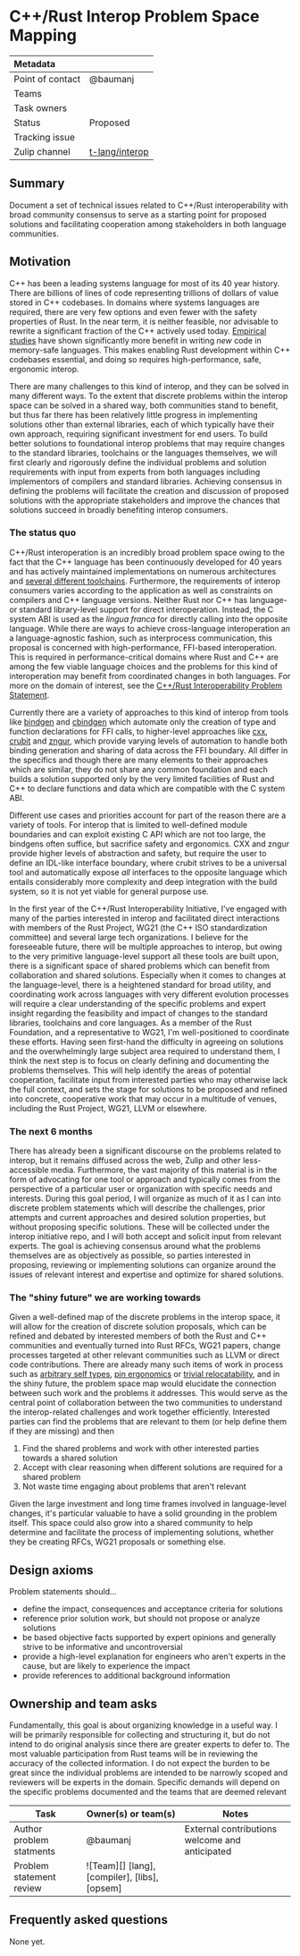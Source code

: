# C++/Rust Interop Problem Space Mapping

| Metadata         |                           |
|:-----------------|---------------------------|
| Point of contact | @baumanj                  |
| Teams            | <!-- TEAMS WITH ASKS -->  |
| Task owners      | <!-- TASK OWNERS -->      |
| Status           | Proposed                  |
| Tracking issue   |                           |
| Zulip channel    | [t-lang/interop](https://rust-lang.zulipchat.com/#narrow/channel/427678-t-lang.2Finterop)            |

## Summary

Document a set of technical issues related to C++/Rust interoperability with broad community consensus to serve as a starting point for proposed solutions and facilitating cooperation among stakeholders in both language communities.

## Motivation

C++ has been a leading systems language for most of its 40 year history. There are billions of lines of code representing trillions of dollars of value stored in C++ codebases. In domains where systems languages are required, there are very few options and even fewer with the safety properties of Rust. In the near term, it is neither feasible, nor advisable to rewrite a significant fraction of the C++ actively used today. [Empirical studies] have shown significantly more benefit in writing *new* code in memory-safe languages. This makes enabling Rust development within C++ codebases essential, and doing so requires high-performance, safe, ergonomic interop.

There are many challenges to this kind of interop, and they can be solved in many different ways. To the extent that discrete problems within the interop space can be solved in a shared way, both communities stand to benefit, but thus far there has been relatively little progress in implementing solutions other than external libraries, each of which typically have their own approach, requiring significant investment for end users. To build better solutions to foundational interop problems that may require changes to the standard libraries, toolchains or the languages themselves, we will first clearly and rigorously define the individual problems and solution requirements with input from experts from both languages including implementors of compilers and standard libraries. Achieving consensus in defining the problems will facilitate the creation and discussion of proposed solutions with the appropriate stakeholders and improve the chances that solutions succeed in broadly benefiting interop consumers.

[Empirical studies]: https://www.usenix.org/conference/usenixsecurity22/presentation/alexopoulos

### The status quo

C++/Rust interoperation is an incredibly broad problem space owing to the fact that the C++ language has been continuously developed for 40 years and has actively maintained implementations on numerous architectures and [several different toolchains]. Furthermore, the requirements of interop consumers varies according to the application as well as constraints on compilers and C++ language versions. Neither Rust nor C++ has language- or standard library-level support for direct interoperation. Instead, the C system ABI is used as the *lingua franca* for directly calling into the opposite language. While there are ways to achieve cross-language interoperation an a language-agnostic fashion, such as interprocess communication, this proposal is concerned with high-performance, FFI-based interoperation. This is required in performance-critical domains where Rust and C++ are among the few viable language choices and the problems for this kind of interoperation may benefit from coordinated changes in both languages. For more on the domain of interest, see the [C++/Rust Interoperability Problem Statement].

Currently there are a variety of approaches to this kind of interop from tools like [bindgen] and [cbindgen] which automate only the creation of type and function declarations for FFI calls, to higher-level approaches like [cxx], [crubit] and [zngur], which provide varying levels of automation to handle both binding generation and sharing of data across the FFI boundary. All differ in the specifics and though there are many elements to their approaches which are similar, they do not share any common foundation and each builds a solution supported only by the very limited facilities of Rust and C++ to declare functions and data which are compatible with the C system ABI.

Different use cases and priorities account for part of the reason there are a variety of tools. For interop that is limited to well-defined module boundaries and can exploit existing C API which are not too large, the bindgens often suffice, but sacrifice safety and ergonomics. CXX and zngur provide higher levels of abstraction and safety, but require the user to define an IDL-like interface boundary, where crubit strives to be a universal tool and automatically expose *all* interfaces to the opposite language which entails considerably more complexity and deep integration with the build system, so it is not yet viable for general purpose use.

In the first year of the C++/Rust Interoperability Initiative, I've engaged with many of the parties interested in interop and facilitated direct interactions with members of the Rust Project, WG21 (the C++ ISO standardization committee) and several large tech organizations. I believe for the foreseeable future, there will be multiple approaches to interop, but owing to the very primitive language-level support all these tools are built upon, there is a significant space of shared problems which can benefit from collaboration and shared solutions. Especially when it comes to changes at the language-level, there is a heightened standard for broad utility, and coordinating work across languages with very different evolution processes will require a clear understanding of the specific problems and expert insight regarding the feasibility and impact of changes to the standard libraries, toolchains and core languages. As a member of the Rust Foundation, and a representative to WG21, I'm well-positioned to coordinate these efforts. Having seen first-hand the difficulty in agreeing on solutions and the overwhelmingly large subject area required to understand them, I think the next step is to focus on clearly defining and documenting the problems themselves. This will help identify the areas of potential cooperation, facilitate input from interested parties who may otherwise lack the full context, and sets the stage for solutions to be proposed and refined into concrete, cooperative work that may occur in a multitude of venues, including the Rust Project, WG21, LLVM or elsewhere.

[several different toolchains]: https://en.cppreference.com/w/cpp/compiler_support.html
[C++/Rust Interoperability Problem Statement]: https://github.com/rustfoundation/interop-initiative/blob/main/problem-statement.md
[bindgen]: https://crates.io/crates/bindgen
[cbindgen]: https://crates.io/crates/cbindgen
[cxx]: https://crates.io/crates/cxx
[crubit]: https://github.com/google/crubit
[zngur]: https://github.com/HKalbasi/zngur

### The next 6 months

There has already been a significant discourse on the problems related to interop, but it remains diffused across the web, Zulip and other less-accessible media. Furthermore, the vast majority of this material is in the form of advocating for one tool or approach and typically comes from the perspective of a particular user or organization with specific needs and interests. During this goal period, I will organize as much of it as I can into discrete problem statements which will describe the challenges, prior attempts and current approaches and desired solution properties, but without proposing specific solutions. These will be collected under the interop initiative repo, and I will both accept and solicit input from relevant experts. The goal is achieving consensus around what the problems themselves are as objectively as possible, so parties interested in proposing, reviewing or implementing solutions can organize around the issues of relevant interest and expertise and optimize for shared solutions.

### The "shiny future" we are working towards

Given a well-defined map of the discrete problems in the interop space, it will allow for the creation of discrete solution proposals, which can be refined and debated by interested members of both the Rust and C++ communities and eventually turned into Rust RFCs, WG21 papers, change processes targeted at other relevant communities such as LLVM or direct code contributions. There are already many such items of work in process such as [arbitrary self types], [pin ergonomics] or [trivial relocatability], and in the shiny future, the problem space map would elucidate the connection between such work and the problems it addresses. This would serve as the central point of collaboration between the two communities to understand the interop-related challenges and work together efficiently. Interested parties can find the problems that are relevant to them (or help define them if they are missing) and then

1. Find the shared problems and work with other interested parties towards a shared solution
2. Accept with clear reasoning when different solutions are required for a shared problem
3. Not waste time engaging about problems that aren't relevant

Given the large investment and long time frames involved in language-level changes, it's particular valuable to have a solid grounding in the problem itself. This space could also grow into a shared community to help determine and facilitate the process of implementing solutions, whether they be creating RFCs, WG21 proposals or something else.

[pin ergonomics]: https://github.com/rust-lang/rust/issues/130494
[arbitrary self types]: https://github.com/rust-lang/rust/issues/44874
[trivial relocatability]: https://www.open-std.org/jtc1/sc22/wg21/docs/papers/2025/p2786r13.html

## Design axioms

Problem statements should…
* define the impact, consequences and acceptance criteria for solutions
* reference prior solution work, but should not propose or analyze solutions
* be based objective facts supported by expert opinions and generally strive to be informative and uncontroversial
* provide a high-level explanation for engineers who aren't experts in the cause, but are likely to experience the impact
* provide references to additional background information

## Ownership and team asks

Fundamentally, this goal is about organizing knowledge in a useful way. I will be primarily responsible for collecting and structuring it, but do not intend to do original analysis since there are greater experts to defer to. The most valuable participation from Rust teams will be in reviewing the accuracy of the collected information. I do not expect the burden to be great since the individual problems are intended to be narrowly scoped and reviewers will be experts in the domain. Specific demands will depend on the specific problems documented and the teams that are deemed relevant

| Task                         | Owner(s) or team(s)                             | Notes |
|------------------------------|-------------------------------------------------|-------|
| Author problem statments     | @baumanj                                        | External contributions welcome and anticipated |
| Problem statement review     | ![Team][] [lang], [compiler], [libs], [opsem]   |                                                |

## Frequently asked questions

None yet.
